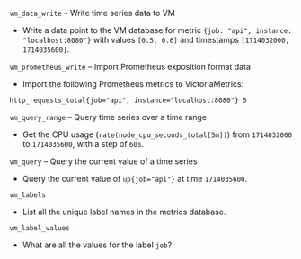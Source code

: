 `vm_data_write` – Write time series data to VM
- Write a data point to the VM database for metric `{job: "api", instance: "localhost:8080"}` with values `[0.5, 0.6]` and timestamps `[1714032000, 1714035600]`.

`vm_prometheus_write` – Import Prometheus exposition format data
- Import the following Prometheus metrics to VictoriaMetrics:
```
http_requests_total{job="api", instance="localhost:8080"} 5
```

`vm_query_range` – Query time series over a time range
- Get the CPU usage (`rate(node_cpu_seconds_total[5m])`) from `1714032000` to `1714035600`, with a step of `60s`.

`vm_query` – Query the current value of a time series
- Query the current value of `up{job="api"}` at time `1714035600`.

`vm_labels`
- List all the unique label names in the metrics database.

`vm_label_values`
- What are all the values for the label `job`?


